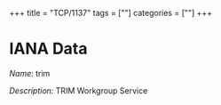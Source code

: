 +++
title = "TCP/1137"
tags = [""]
categories = [""]
+++

# IANA Data

_Name:_ trim

_Description:_ TRIM Workgroup Service

